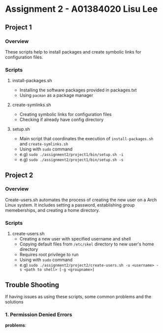 # Assignment 2 - A01384020 Lisu Lee

## Project 1

### Overview
These scripts help to install packages and create symbolic links for configuration files.

### Scripts
1. install-packages.sh
    - Installing the software packages provided in packages.txt 
    - Using `pacman` as a package manager

2. create-symlinks.sh
    - Creating symbolic links for configuration files
    - Checking if already have config directory

3. setup.sh
    - Main script that coordinates the execution of `install-packages.sh` and `create-symlinks.sh`
    - Using with `sudo` command
    - e.g) `sudo ./assignment2/project1/bin/setup.sh -i`   
    - e.g) `sudo ./assignment2/project1/bin/setup.sh -s`   

## Project 2

### Overview
Create-users.sh automates the process of creating the new user on a Arch Linux system. 
It includes setting a password, establishing group memeberships, and creating a home directory.

### Scripts
1. create-users.sh
    - Creating a new user with specified username and shell
    - Copying default files from `/etc/skel` directory to new user's home directory
    - Requires root privilege to run
    - Using with `sudo` command
    - e.g) `sudo ./assignment2/project2/create-users.sh -u <username> -s <path to shell> [-g <groupname>]`

## Trouble Shooting
If having issues as using these scripts, some common problems and the solutions

### 1. Permission Denied Errors
**problems**:
